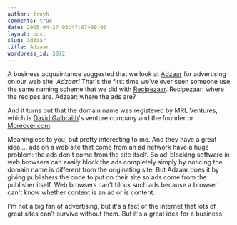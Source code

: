 ```yaml
---
author: troyh
comments: true
date: 2005-04-27 03:47:07+00:00
layout: post
slug: adzaar
title: Adzaar
wordpress_id: 3072
---
```


A business acquaintance suggested that we look at [Adzaar](http://adzaar.com) for advertising on our web site. _Adzaar!_ That's the first time we've ever seen someone use the same naming scheme that we did with [Recipezaar](http://recipezaar.com). Recipezaar: where the recipes are. Adzaar: where the ads are?

And it turns out that the domain name was registered by MRL Ventures, which is [David Galbraith](http://www.davidgalbraith.org/)'s venture company and the founder or [Moreover.com](http://moreover.com).

Meaningless to you, but pretty interesting to me. And they have a great idea.... ads on a web site that come from an ad network have a huge problem: the ads don't come from the site itself. So ad-blocking software in web browsers can easily block the ads completely simply by noticing the domain name is different from the originating site. But Adzaar does it by giving publishers the code to put on their site so ads come from the publisher itself. Web browsers can't block such ads because a browser can't know whether content is an ad or is content.

I'm not a big fan of advertising, but it's a fact of the internet that lots of great sites can't survive without them. But it's a great idea for a business.
